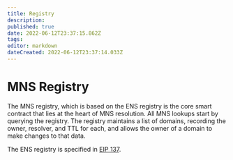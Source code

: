 ```yaml
---
title: Registry
description: 
published: true
date: 2022-06-12T23:37:15.862Z
tags: 
editor: markdown
dateCreated: 2022-06-12T23:37:14.033Z
---
```


# MNS Registry
The MNS registry, which is based on the ENS registry is the core smart contract that lies at the heart of MNS resolution. All MNS lookups start by querying the registry. The registry maintains a list of domains, recording the owner, resolver, and TTL for each, and allows the owner of a domain to make changes to that data. 

The ENS registry is specified in [EIP 137](https://eips.ethereum.org/EIPS/eip-137).